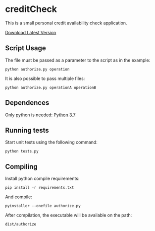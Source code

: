 # creditCheck

This is a small personal credit availability check application.

[Download Latest Version](https://github.com/feliperian/creditCheck/raw/master/dist/authorize)

## Script Usage
The file must be passed as a parameter to the script as in the example:
```
python authorize.py operation
```

It is also possible to pass multiple files:
```
python authorize.py operationA operationB
```

## Dependences
Only python is needed:
[Python 3.7](https://www.python.org/downloads/)

## Running tests
Start unit tests using the following command:
```
python tests.py
```

## Compiling
Install python compile requirements:
```
pip install -r requirements.txt
```

And compile:
```
pyinstaller --onefile authorize.py
```

After compilation, the executable will be available on the path:
```
dist/authorize
```
